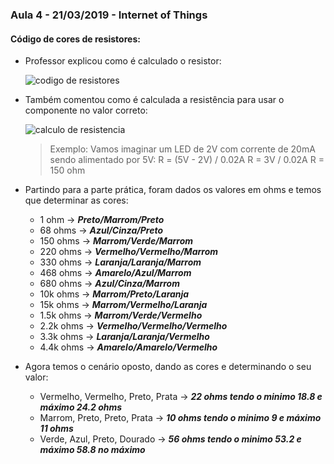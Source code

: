 ### Aula 4 - 21/03/2019 - Internet of Things

#### Código de cores de resistores:

- Professor explicou como é calculado o resistor:

    ![codigo de resistores](http://3.bp.blogspot.com/-aQat5vKmdqs/VQbqRVvdd8I/AAAAAAAAATE/JNvIZ4Mw0l4/s1600/codigo_de_cores_resistores.png)

- Também comentou como é calculada a resistência para usar o componente no valor correto:

    ![calculo de resistencia](https://1.bp.blogspot.com/-v-AjkP_C0Ms/VOfw2JrqP-I/AAAAAAAACkw/dN9tukoS7to/s1600/10373651_657546340998471_8642577972045171287_n.png)

    > Exemplo: Vamos imaginar um LED de 2V com corrente de 20mA sendo alimentado por 5V:
    R = (5V - 2V) / 0.02A
    R = 3V / 0.02A
    R = 150 ohm

- Partindo para a parte prática, foram dados os valores em ohms e temos que determinar as cores:
    -   1 ohm       -> **_Preto/Marrom/Preto_**
    -   68 ohms     -> **_Azul/Cinza/Preto_**
    -   150 ohms    -> **_Marrom/Verde/Marrom_**
    -   220 ohms    -> **_Vermelho/Vermelho/Marrom_**
    -   330 ohms    -> **_Laranja/Laranja/Marrom_**
    -   468 ohms    -> **_Amarelo/Azul/Marrom_**
    -   680 ohms    -> **_Azul/Cinza/Marrom_**
    -   10k ohms    -> **_Marrom/Preto/Laranja_**
    -   15k ohms    -> **_Marrom/Vermelho/Laranja_**
    -   1.5k ohms   -> **_Marrom/Verde/Vermelho_**
    -   2.2k ohms   -> **_Vermelho/Vermelho/Vermelho_**
    -   3.3k ohms   -> **_Laranja/Laranja/Vermelho_**
    -   4.4k ohms   -> **_Amarelo/Amarelo/Vermelho_**

- Agora temos o cenário oposto, dando as cores e determinando o seu valor:
    -   Vermelho, Vermelho, Preto, Prata    -> **_22 ohms tendo o minimo 18.8 e máximo 24.2 ohms_**
    -   Marrom, Preto, Preto, Prata         -> **_10 ohms tendo o minimo 9 e máximo 11 ohms_**
    -   Verde, Azul, Preto, Dourado         -> **_56 ohms tendo o minimo 53.2 e máximo 58.8 no máximo_**